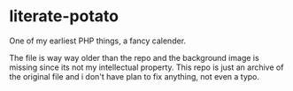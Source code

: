 # literate-potato
One of my earliest  PHP things, a fancy calender.

The file is way way older than the repo and the background image is missing since its not my intellectual property.
This repo is just an archive of the original file and i don't have plan to fix anything, not even a typo. 
